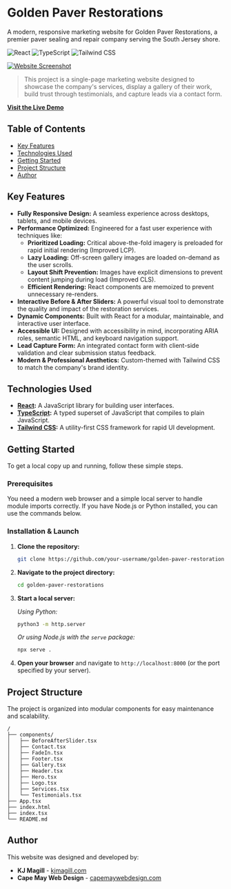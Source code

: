 # Golden Paver Restorations

A modern, responsive marketing website for Golden Paver Restorations, a premier paver sealing and repair company serving the South Jersey shore.

![React](https://img.shields.io/badge/React-20232A?style=for-the-badge&logo=react&logoColor=61DAFB)
![TypeScript](https://img.shields.io/badge/TypeScript-007ACC?style=for-the-badge&logo=typescript&logoColor=white)
![Tailwind CSS](https://img.shields.io/badge/Tailwind_CSS-38B2AC?style=for-the-badge&logo=tailwind-css&logoColor=white)

[![Website Screenshot](https://i.postimg.cc/3RxRYdp2/j2.jpg)](https://www.goldenpaverrestorations.com/)

> This project is a single-page marketing website designed to showcase the company's services, display a gallery of their work, build trust through testimonials, and capture leads via a contact form.

**[Visit the Live Demo](https://www.goldenpaverrestorations.com/)**

## Table of Contents

- [Key Features](#key-features)
- [Technologies Used](#technologies-used)
- [Getting Started](#getting-started)
- [Project Structure](#project-structure)
- [Author](#author)

## Key Features

- **Fully Responsive Design:** A seamless experience across desktops, tablets, and mobile devices.
- **Performance Optimized:** Engineered for a fast user experience with techniques like:
    - **Prioritized Loading:** Critical above-the-fold imagery is preloaded for rapid initial rendering (Improved LCP).
    - **Lazy Loading:** Off-screen gallery images are loaded on-demand as the user scrolls.
    - **Layout Shift Prevention:** Images have explicit dimensions to prevent content jumping during load (Improved CLS).
    - **Efficient Rendering:** React components are memoized to prevent unnecessary re-renders.
- **Interactive Before & After Sliders:** A powerful visual tool to demonstrate the quality and impact of the restoration services.
- **Dynamic Components:** Built with React for a modular, maintainable, and interactive user interface.
- **Accessible UI:** Designed with accessibility in mind, incorporating ARIA roles, semantic HTML, and keyboard navigation support.
- **Lead Capture Form:** An integrated contact form with client-side validation and clear submission status feedback.
- **Modern & Professional Aesthetics:** Custom-themed with Tailwind CSS to match the company's brand identity.

## Technologies Used

- **[React](https://reactjs.org/):** A JavaScript library for building user interfaces.
- **[TypeScript](https://www.typescriptlang.org/):** A typed superset of JavaScript that compiles to plain JavaScript.
- **[Tailwind CSS](https://tailwindcss.com/):** A utility-first CSS framework for rapid UI development.

## Getting Started

To get a local copy up and running, follow these simple steps.

### Prerequisites

You need a modern web browser and a simple local server to handle module imports correctly. If you have Node.js or Python installed, you can use the commands below.

### Installation & Launch

1.  **Clone the repository:**
    ```sh
    git clone https://github.com/your-username/golden-paver-restorations.git
    ```
2.  **Navigate to the project directory:**
    ```sh
    cd golden-paver-restorations
    ```
3.  **Start a local server:**

    *Using Python:*
    ```sh
    python3 -m http.server
    ```
    *Or using Node.js with the `serve` package:*
    ```sh
    npx serve .
    ```
4.  **Open your browser** and navigate to `http://localhost:8000` (or the port specified by your server).

## Project Structure

The project is organized into modular components for easy maintenance and scalability.

```
/
├── components/
│   ├── BeforeAfterSlider.tsx
│   ├── Contact.tsx
│   ├── FadeIn.tsx
│   ├── Footer.tsx
│   ├── Gallery.tsx
│   ├── Header.tsx
│   ├── Hero.tsx
│   ├── Logo.tsx
│   ├── Services.tsx
│   └── Testimonials.tsx
├── App.tsx
├── index.html
├── index.tsx
└── README.md
```

## Author

This website was designed and developed by:

- **KJ Magill** - [kjmagill.com](https://kjmagill.com)
- **Cape May Web Design** - [capemaywebdesign.com](https://capemaywebdesign.com)